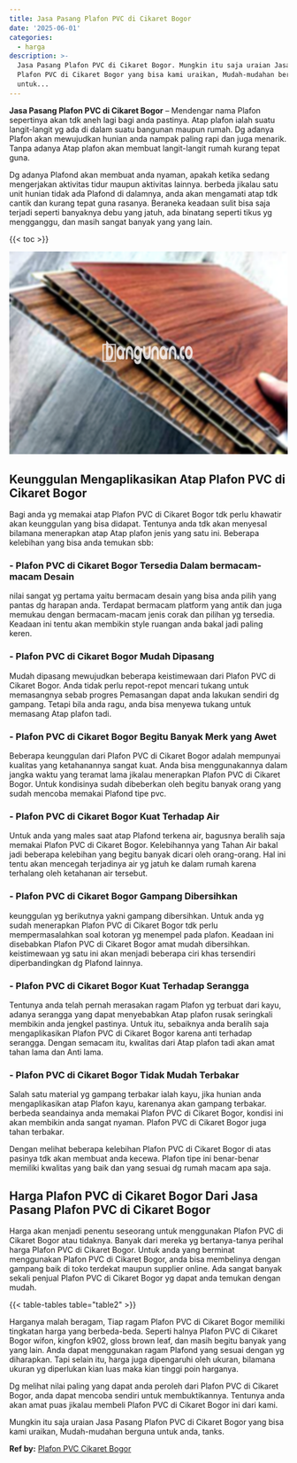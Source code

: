 ```yaml
---
title: Jasa Pasang Plafon PVC di Cikaret Bogor
date: '2025-06-01'
categories:
  - harga
description: >-
  Jasa Pasang Plafon PVC di Cikaret Bogor. Mungkin itu saja uraian Jasa Pasang
  Plafon PVC di Cikaret Bogor yang bisa kami uraikan, Mudah-mudahan berguna
  untuk...
---
```


**Jasa Pasang Plafon PVC di Cikaret Bogor** – Mendengar nama Plafon sepertinya akan tdk aneh lagi bagi anda pastinya. Atap plafon ialah suatu langit-langit yg ada di dalam suatu bangunan maupun rumah. Dg adanya Plafon akan mewujudkan hunian anda nampak paling rapi dan juga menarik. Tanpa adanya Atap plafon akan membuat langit-langit rumah kurang tepat guna.

Dg adanya Plafond akan membuat anda nyaman, apakah ketika sedang mengerjakan aktivitas tidur maupun aktivitas lainnya. berbeda jikalau satu unit hunian tidak ada Plafond di dalamnya, anda akan mengamati atap tdk cantik dan kurang tepat guna rasanya. Beraneka keadaan sulit bisa saja terjadi seperti banyaknya debu yang jatuh, ada binatang seperti tikus yg mengganggu, dan masih sangat banyak yang yang lain.

{{< toc >}}

![Jasa Pasang Plafon PVC di Cikaret Bogor](/images/flafond-pvc-murah16.png)

## Keunggulan Mengaplikasikan Atap Plafon PVC di Cikaret Bogor

Bagi anda yg memakai atap Plafon PVC di Cikaret Bogor tdk perlu khawatir akan keunggulan yang bisa didapat. Tentunya anda tdk akan menyesal bilamana menerapkan atap Atap plafon jenis yang satu ini. Beberapa kelebihan yang bisa anda temukan sbb:

### \- Plafon PVC di Cikaret Bogor Tersedia Dalam bermacam-macam Desain

nilai sangat yg pertama yaitu bermacam desain yang bisa anda pilih yang pantas dg harapan anda. Terdapat bermacam platform yang antik dan juga memukau dengan bermacam-macam jenis corak dan pilihan yg tersedia. Keadaan ini tentu akan membikin style ruangan anda bakal jadi paling keren.

### \- Plafon PVC di Cikaret Bogor Mudah Dipasang

Mudah dipasang mewujudkan beberapa keistimewaan dari Plafon PVC di Cikaret Bogor. Anda tidak perlu repot-repot mencari tukang untuk memasangnya sebab progres Pemasangan dapat anda lakukan sendiri dg gampang. Tetapi bila anda ragu, anda bisa menyewa tukang untuk memasang Atap plafon tadi.

### \- Plafon PVC di Cikaret Bogor Begitu Banyak Merk yang Awet

Beberapa keunggulan dari Plafon PVC di Cikaret Bogor adalah mempunyai kualitas yang ketahanannya sangat kuat. Anda bisa menggunakannya dalam jangka waktu yang teramat lama jikalau menerapkan Plafon PVC di Cikaret Bogor. Untuk kondisinya sudah dibeberkan oleh begitu banyak orang yang sudah mencoba memakai Plafond tipe pvc.

### \- Plafon PVC di Cikaret Bogor Kuat Terhadap Air

Untuk anda yang males saat atap Plafond terkena air, bagusnya beralih saja memakai Plafon PVC di Cikaret Bogor. Kelebihannya yang Tahan Air bakal jadi beberapa kelebihan yang begitu banyak dicari oleh orang-orang. Hal ini tentu akan mencegah terjadinya air yg jatuh ke dalam rumah karena terhalang oleh ketahanan air tersebut.

### \- Plafon PVC di Cikaret Bogor Gampang Dibersihkan

keunggulan yg berikutnya yakni gampang dibersihkan. Untuk anda yg sudah menerapkan Plafon PVC di Cikaret Bogor tdk perlu mempermasalahkan soal kotoran yg menempel pada plafon. Keadaan ini disebabkan Plafon PVC di Cikaret Bogor amat mudah dibersihkan. keistimewaan yg satu ini akan menjadi beberapa ciri khas tersendiri diperbandingkan dg Plafond lainnya.

### \- Plafon PVC di Cikaret Bogor Kuat Terhadap Serangga

Tentunya anda telah pernah merasakan ragam Plafon yg terbuat dari kayu, adanya serangga yang dapat menyebabkan Atap plafon rusak seringkali membikin anda jengkel pastinya. Untuk itu, sebaiknya anda beralih saja mengaplikasikan Plafon PVC di Cikaret Bogor karena anti terhadap serangga. Dengan semacam itu, kwalitas dari Atap plafon tadi akan amat tahan lama dan Anti lama.

### \- Plafon PVC di Cikaret Bogor Tidak Mudah Terbakar

Salah satu material yg gampang terbakar ialah kayu, jika hunian anda mengaplikasikan atap Plafon kayu, karenanya akan gampang terbakar. berbeda seandainya anda memakai Plafon PVC di Cikaret Bogor, kondisi ini akan membikin anda sangat nyaman. Plafon PVC di Cikaret Bogor juga tahan terbakar.

Dengan melihat beberapa kelebihan Plafon PVC di Cikaret Bogor di atas pasinya tdk akan membuat anda kecewa. Plafon tipe ini benar-benar memiliki kwalitas yang baik dan yang sesuai dg rumah macam apa saja.

## Harga Plafon PVC di Cikaret Bogor Dari Jasa Pasang Plafon PVC di Cikaret Bogor

Harga akan menjadi penentu seseorang untuk menggunakan Plafon PVC di Cikaret Bogor atau tidaknya. Banyak dari mereka yg bertanya-tanya perihal harga Plafon PVC di Cikaret Bogor. Untuk anda yang berminat menggunakan Plafon PVC di Cikaret Bogor, anda bisa membelinya dengan gampang baik di toko terdekat maupun supplier online. Ada sangat banyak sekali penjual Plafon PVC di Cikaret Bogor yg dapat anda temukan dengan mudah.

{{< table-tables table="table2" >}}

Harganya malah beragam, Tiap ragam Plafon PVC di Cikaret Bogor memiliki tingkatan harga yang berbeda-beda. Seperti halnya Plafon PVC di Cikaret Bogor wifon, kingfon k902, gloss brown leaf, dan masih begitu banyak yang yang lain. Anda dapat menggunakan ragam Plafond yang sesuai dengan yg diharapkan. Tapi selain itu, harga juga dipengaruhi oleh ukuran, bilamana ukuran yg diperlukan kian luas maka kian tinggi poin harganya.

Dg melihat nilai paling yang dapat anda peroleh dari Plafon PVC di Cikaret Bogor, anda dapat mencoba sendiri untuk membuktikannya. Tentunya anda akan amat puas jikalau membeli Plafon PVC di Cikaret Bogor ini dari kami.

Mungkin itu saja uraian Jasa Pasang Plafon PVC di Cikaret Bogor yang bisa kami uraikan, Mudah-mudahan berguna untuk anda, tanks.

**Ref by:** [Plafon PVC Cikaret Bogor](https://id.wikipedia.org/wiki/Plafon)
